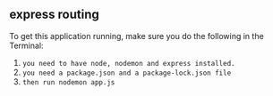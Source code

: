 ## express routing

To get this application running, make sure you do the following in the Terminal:

1. `you need to have node, nodemon and express installed.`
2. `you need a package.json and a package-lock.json file`
3. `then run nodemon app.js`

